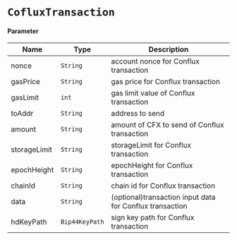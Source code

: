 # `CofluxTransaction`

#### Parameter

| Name         | Type             | Description                                               |
| ------------ | ---------------- | --------------------------------------------------------- |
| nonce        | `String`       | account nonce for Conflux transaction                     |
| gasPrice     | `String`       | gas price for Conflux transaction                         |
| gasLimit     | `int`          | gas limit value of Conflux transaction                    |
| toAddr       | `String`       | address to send                                           |
| amount       | `String`       | amount of CFX to send of Conflux transaction              |
| storageLimit | `String`       | storageLimit for Conflux transaction                      |
| epochHeight  | `String`       | epochHeight for Conflux transaction                       |
| chainId      | `String`       | chain id for Conflux transaction                          |
| data         | `String`       | (optional)transaction input data  for Conflux transaction |
| hdKeyPath    | `Bip44KeyPath` | sign key path for Conflux transaction                     |
